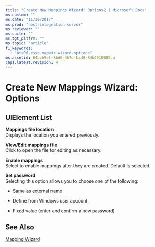 ```yaml
---
title: "Create New Mappings Wizard: Options2 | Microsoft Docs"
ms.custom: ""
ms.date: "11/30/2017"
ms.prod: "host-integration-server"
ms.reviewer: ""
ms.suite: ""
ms.tgt_pltfrm: ""
ms.topic: "article"
f1_keywords: 
  - "bts06.esso.mapwiz.wizard.options"
ms.assetid: 64bcb9ef-86d6-4b7d-bc48-84b4910885ca
caps.latest.revision: 4
---
```

# Create New Mappings Wizard: Options
## UIElement List  
 **Mappings file location**  
 Displays the location you entered previously.  
  
 **View/Edit mappings file**  
 Click to open the file for editing as necessary.  
  
 **Enable mappings**  
 Select to enable mappings after they are created. Default is selected.  
  
 **Set password**  
 Selecting this option allows you to choose one of the following:  
  
-   Same as external name  
  
-   Define from Windows user account  
  
-   Fixed value (enter and confirm a new password)  
  
## See Also  
 [Mapping Wizard](../core/mapping-wizard2.md)